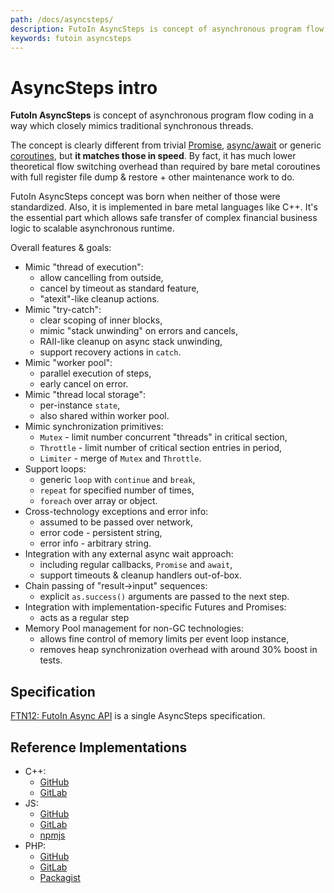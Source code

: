 ```yaml
---
path: /docs/asyncsteps/
description: FutoIn AsyncSteps is concept of asynchronous program flow coding in a way which closely mimics traditional synchronous threads.
keywords: futoin asyncsteps
---
```


# AsyncSteps intro

**FutoIn AsyncSteps** is concept of asynchronous program flow coding in a way
which closely mimics traditional synchronous threads.

The concept is clearly different from trivial [Promise][], [async/await][await] or
generic [coroutines][], but **it matches those in speed**. By fact, it has much lower
theoretical flow switching overhead than required by bare metal coroutines with
full register file dump & restore + other maintenance work to do.

FutoIn AsyncSteps concept was born when neither of those were standardized. Also, it
is implemented in bare metal languages like C++. It's the essential part which allows
safe transfer of complex financial business logic to scalable asynchronous runtime.

Overall features & goals:

* Mimic "thread of execution":
    - allow cancelling from outside,
    - cancel by timeout as standard feature,
    - "atexit"-like cleanup actions.
* Mimic "try-catch":
    - clear scoping of inner blocks,
    - mimic "stack unwinding" on errors and cancels,
    - RAII-like cleanup on async stack unwinding,
    - support recovery actions in `catch`.
* Mimic "worker pool":
    - parallel execution of steps,
    - early cancel on error.
* Mimic "thread local storage":
    - per-instance `state`,
    - also shared within worker pool.
* Mimic synchronization primitives:
    - `Mutex` - limit number concurrent "threads" in critical section,
    - `Throttle` - limit number of critical section entries in period,
    - `Limiter` - merge of `Mutex` and `Throttle`.
* Support loops:
    - generic `loop` with `continue` and `break`,
    - `repeat` for specified number of times,
    - `foreach` over array or object.
* Cross-technology exceptions and error info:
    - assumed to be passed over network,
    - error code - persistent string,
    - error info - arbitrary string.
* Integration with any external async wait approach:
    - including regular callbacks, `Promise` and `await`,
    - support timeouts & cleanup handlers out-of-box.
* Chain passing of "result->input" sequences:
    - explicit `as.success()` arguments are passed to the next step.
* Integration with implementation-specific Futures and Promises:
    - acts as a regular step
* Memory Pool management for non-GC technologies:
    - allows fine control of memory limits per event loop instance,
    - removes heap synchronization overhead with around 30% boost in tests.

## Specification

[FTN12: FutoIn Async API][FTN12] is a single AsyncSteps specification.

## Reference Implementations

* C++:
    - [GitHub](https://github.com/futoin/core-cpp-ri-asyncsteps)
    - [GitLab](https://gitlab.com/futoin/core/cpp/ri-asyncsteps)
* JS:
    - [GitHub](https://github.com/futoin/core-js-ri-asyncsteps)
    - [GitLab](https://gitlab.com/futoin/core/js/ri-asyncsteps)
    - [npmjs](https://www.npmjs.com/package/futoin-asyncsteps)
* PHP:
    - [GitHub](https://github.com/futoin/core-php-ri-asyncsteps) 
    - [GitLab](https://gitlab.com/futoin/core/php/ri-asyncsteps)
    - [Packagist](https://packagist.org/packages/futoin/core-php-ri-asyncsteps)


[FTN12]: https://specs.futoin.org/final/preview/ftn12_async_api.html
[Promise]: https://www.ecma-international.org/ecma-262/6.0/#sec-promise-objects
[await]: https://tc39.github.io/ecma262/#sec-async-function-definitions
[coroutines]: http://www.boost.org/doc/libs/1_66_0/libs/coroutine/doc/html/coroutine/intro.html
